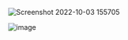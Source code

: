 ![Screenshot 2022-10-03 155705](https://user-images.githubusercontent.com/96921283/193556164-1b78f461-2fed-479d-85e0-e45745a627d2.png)

![image](https://user-images.githubusercontent.com/96921283/193556685-a8319a0a-241b-4191-91c0-96c3067a3209.png)

